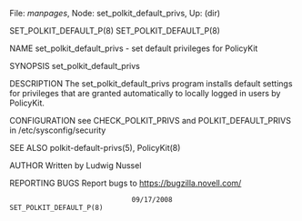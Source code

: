 File: *manpages*,  Node: set_polkit_default_privs,  Up: (dir)

SET_POLKIT_DEFAULT_P(8)                                SET_POLKIT_DEFAULT_P(8)



NAME
       set_polkit_default_privs - set default privileges for PolicyKit

SYNOPSIS
       set_polkit_default_privs


DESCRIPTION
       The set_polkit_default_privs program installs default settings for
       privileges that are granted automatically to locally logged in users by
       PolicyKit.


CONFIGURATION
       see CHECK_POLKIT_PRIVS and POLKIT_DEFAULT_PRIVS in
       /etc/sysconfig/security


SEE ALSO
       polkit-default-privs(5), PolicyKit(8)


AUTHOR
       Written by Ludwig Nussel


REPORTING BUGS
       Report bugs to https://bugzilla.novell.com/




                                  09/17/2008           SET_POLKIT_DEFAULT_P(8)
